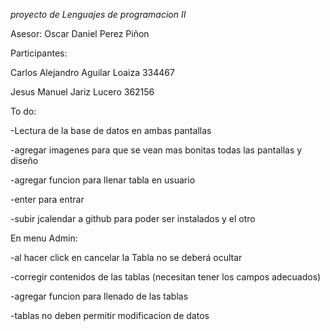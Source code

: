 *proyecto de Lenguajes de programacion II*

Asesor: Oscar Daniel Perez Piñon


Participantes:

Carlos Alejandro Aguilar Loaiza 334467

Jesus Manuel Jariz Lucero 362156 

To do: 

  -Lectura de la base de datos en ambas pantallas

  -agregar imagenes para que se vean mas bonitas todas las pantallas y diseño

  -agregar funcion para llenar tabla en usuario

  -enter para entrar

  -subir jcalendar a github para poder ser instalados y el otro

En menu Admin: 

  -al hacer click en cancelar la Tabla no se deberá ocultar

  -corregir contenidos de las tablas (necesitan tener los campos adecuados)

  -agregar funcion para llenado de las tablas

  -tablas no deben permitir modificacion de datos





